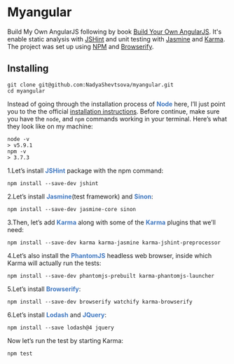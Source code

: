 # Myangular
  Build My Own AngularJS following by book [Build Your Own AngularJS](http://teropa.info/build-your-own-angular/).
  It's enable static analysis with [JSHint](http://jshint.com/) and unit testing with [Jasmine](http://jasmine.github.io/2.0/introduction.html) and [Karma](http://karma-runner.github.io/).
The project was set up using [NPM](https://www.npmjs.com/) and [Browserify](http://browserify.org/).
  
## Installing

	git clone git@github.com:NadyaShevtsova/myangular.git
	cd myangular

Instead of going through the installation process of **<span style="color:#4078c0">Node</span>** here, I’ll just point you to the the official [installation instructions](https://nodejs.org/download/).
Before continue, make sure you have the `node`, and `npm` commands working in your terminal. 
Here’s what they look like on my machine:

	node -v
	> v5.9.1
	npm -v
	> 3.7.3
	
1.Let’s install **<span style="color:#4078c0">JSHint</span>** package with the npm command:

	npm install --save-dev jshint

2.Let’s install **<span style="color:#4078c0">Jasmine</span>**(test framework) and **<span style="color:#4078c0">Sinon</span>**:

	npm install --save-dev jasmine-core sinon
	
3.Then, let’s add **<span style="color:#4078c0">Karma</span>** along with some of the **<span style="color:#4078c0">Karma</span>** plugins that we’ll need:

	npm install --save-dev karma karma-jasmine karma-jshint-preprocessor
	
4.Let’s also install the **<span style="color:#4078c0">PhantomJS</span>** headless web browser, inside which Karma will actually run the tests:

	npm install --save-dev phantomjs-prebuilt karma-phantomjs-launcher
	
5.Let’s install **<span style="color:#4078c0">Browserify</span>**:

	npm install --save-dev browserify watchify karma-browserify

6.Let’s install **<span style="color:#4078c0">Lodash</span>** and **<span style="color:#4078c0">JQuery</span>**: 

	npm install --save lodash@4 jquery
	
Now let’s run the test by starting Karma: 

	npm test
